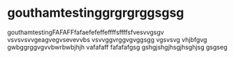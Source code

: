 # gouthamtestinggrgrgrggsgsg
gouthamtestingFAFAFFfafaefefeffeffffsffffsfvesvvgsgv
vsvsvsvvgeagvegvsevevvbs
vsvvggvrggvgvggsgg
vgsvsvg
vhjbfgvg
gwbggrggvgvvbwrbwbjhjh
vafafaff
fafafafgsg
gshgjshgjhsgjhsghjsg
gsgseg
